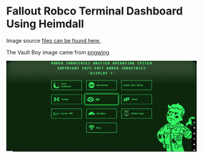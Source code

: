 # Fallout Robco Terminal Dashboard Using Heimdall
Image source [files can be found here.](https://wildbot.host/heimdall)

The Vault Boy image came from [pngwing](https://www.pngwing.com/en/free-png-zdioi)


![dashboard screenshot](screenshot.jpeg)
